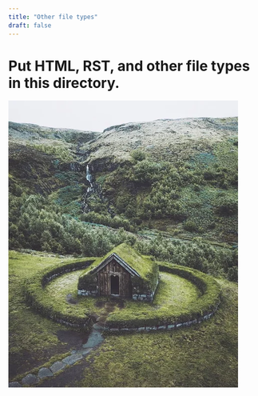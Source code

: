 ```yaml
---
title: "Other file types"
draft: false
---
```


# Put HTML, RST, and other file types in this directory. 

![test image](./images/test_image.png)